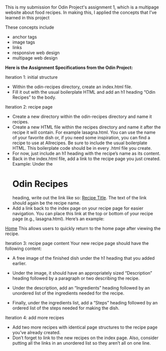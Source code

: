 This is my submission for Odin Project's assignment 1, which is a multipage website about food recipes.
In making this, I applied the concepts that I've learned in this project

These concepts include
  - anchor tags
  - image tags
  - links
  - responsive web design
  - multipage web design

**Here is the Assignment Specifications from the Odin Project:**

Iteration 1: initial structure
- Within the odin-recipes directory, create an index.html file.
- Fill it out with the usual boilerplate HTML and add an h1 heading “Odin Recipes” to the body.

Iteration 2: recipe page
- Create a new directory within the odin-recipes directory and name it recipes.
- Create a new HTML file within the recipes directory and name it after the recipe it will contain. For example lasagna.html. You can use the name of your favorite dish or, if you need some inspiration, you can find a recipe to use at Allrecipes. Be sure to include the usual boilerplate HTML. This boilerplate code should be in every .html file you create.
- For now, just include an h1 heading with the recipe’s name as its content.
- Back in the index.html file, add a link to the recipe page you just created. Example: Under the <h1>Odin Recipes</h1> heading, write out the link like so: <a href="recipes/recipename.html">Recipe Title</a>. The text of the link should again be the recipe name.
- Add a link back to the index page on your recipe page for easier navigation. You can place this link at the top or bottom of your recipe page (e.g., lasagna.html). Here’s an example:

<a href="../index.html">Home</a>
This allows users to quickly return to the home page after viewing the recipe.


Iteration 3: recipe page content
Your new recipe page should have the following content:

- A free image of the finished dish under the h1 heading that you added earlier.

- Under the image, it should have an appropriately sized “Description” heading followed by a paragraph or two describing the recipe.

- Under the description, add an “Ingredients” heading followed by an unordered list of the ingredients needed for the recipe.

- Finally, under the ingredients list, add a “Steps” heading followed by an ordered list of the steps needed for making the dish.


Iteration 4: add more recipes
- Add two more recipes with identical page structures to the recipe page you’ve already created.
- Don’t forget to link to the new recipes on the index page. Also, consider putting all the links in an unordered list so they aren’t all on one line.


